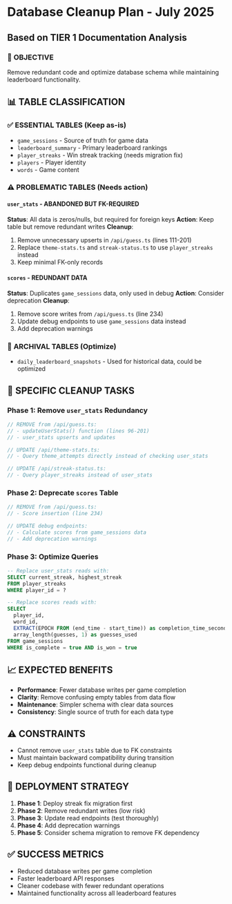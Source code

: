 # Database Cleanup Plan - July 2025
## Based on TIER 1 Documentation Analysis

### 🎯 **OBJECTIVE**
Remove redundant code and optimize database schema while maintaining leaderboard functionality.

## 📊 **TABLE CLASSIFICATION**

### ✅ **ESSENTIAL TABLES** (Keep as-is)
- `game_sessions` - Source of truth for game data
- `leaderboard_summary` - Primary leaderboard rankings
- `player_streaks` - Win streak tracking (needs migration fix)
- `players` - Player identity
- `words` - Game content

### ⚠️ **PROBLEMATIC TABLES** (Needs action)

#### `user_stats` - ABANDONED BUT FK-REQUIRED
**Status**: All data is zeros/nulls, but required for foreign keys
**Action**: Keep table but remove redundant writes
**Cleanup**:
1. Remove unnecessary upserts in `/api/guess.ts` (lines 111-201)
2. Replace `theme-stats.ts` and `streak-status.ts` to use `player_streaks` instead
3. Keep minimal FK-only records

#### `scores` - REDUNDANT DATA
**Status**: Duplicates `game_sessions` data, only used in debug
**Action**: Consider deprecation
**Cleanup**:
1. Remove score writes from `/api/guess.ts` (line 234)
2. Update debug endpoints to use `game_sessions` data instead
3. Add deprecation warnings

### 📸 **ARCHIVAL TABLES** (Optimize)
- `daily_leaderboard_snapshots` - Used for historical data, could be optimized

## 🔧 **SPECIFIC CLEANUP TASKS**

### Phase 1: Remove `user_stats` Redundancy
```typescript
// REMOVE from /api/guess.ts:
// - updateUserStats() function (lines 96-201)
// - user_stats upserts and updates

// UPDATE /api/theme-stats.ts:
// - Query theme_attempts directly instead of checking user_stats

// UPDATE /api/streak-status.ts:
// - Query player_streaks instead of user_stats
```

### Phase 2: Deprecate `scores` Table
```typescript
// REMOVE from /api/guess.ts:
// - Score insertion (line 234)

// UPDATE debug endpoints:
// - Calculate scores from game_sessions data
// - Add deprecation warnings
```

### Phase 3: Optimize Queries
```sql
-- Replace user_stats reads with:
SELECT current_streak, highest_streak 
FROM player_streaks 
WHERE player_id = ?

-- Replace scores reads with:
SELECT 
  player_id,
  word_id,
  EXTRACT(EPOCH FROM (end_time - start_time)) as completion_time_seconds,
  array_length(guesses, 1) as guesses_used
FROM game_sessions 
WHERE is_complete = true AND is_won = true
```

## 📈 **EXPECTED BENEFITS**
- **Performance**: Fewer database writes per game completion
- **Clarity**: Remove confusing empty tables from data flow
- **Maintenance**: Simpler schema with clear data sources
- **Consistency**: Single source of truth for each data type

## ⚠️ **CONSTRAINTS**
- Cannot remove `user_stats` table due to FK constraints
- Must maintain backward compatibility during transition
- Keep debug endpoints functional during cleanup

## 🚀 **DEPLOYMENT STRATEGY**
1. **Phase 1**: Deploy streak fix migration first
2. **Phase 2**: Remove redundant writes (low risk)
3. **Phase 3**: Update read endpoints (test thoroughly)
4. **Phase 4**: Add deprecation warnings
5. **Phase 5**: Consider schema migration to remove FK dependency

## ✅ **SUCCESS METRICS**
- Reduced database writes per game completion
- Faster leaderboard API responses
- Cleaner codebase with fewer redundant operations
- Maintained functionality across all leaderboard features 